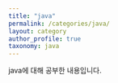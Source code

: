 ```yaml
---
title: "java"
permalink: /categories/java/
layout: category
author_profile: true
taxonomy: java
---
```


java에 대해 공부한 내용입니다.